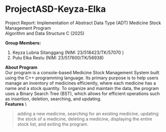# ProjectASD-Keyza-Elka
Project Report: Implementation of Abstract Data Type (ADT) Medicine Stock Management Program \
Algorithm and Data Structure C (2025)

**Group Members:**
1. Keyza Lubna Sitanggang (NIM: 23/518423/TK/57070 )
2. Putu Elka Restu (NIM: 23/517600/TK/56938)

**About Program** \
Our program is a console-based Medicine Stock Management System built using the C++ programming language. Its primary purpose is to help users manage an inventory of medicines efficiently, where each medicine has a name and a stock quantity. To organize and maintain the data, the program uses a Binary Search Tree (BST), which allows for efficient operations such as insertion, deletion, searching, and updating. \
**Features** \
> adding a new medicine,
> searching for an existing medicine,
> updating the stock of a medicine,
> deleting a medicine,
> displaying the entire stock list, and
> exiting the program. 
